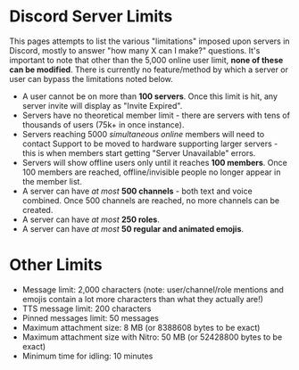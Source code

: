 <!-- TITLE: Server Limits -->
<!-- SUBTITLE: Various limitations of servers in Discord -->

# Discord Server Limits
This pages attempts to list the various "limitations" imposed upon servers in Discord, mostly to answer "how many X can I make?" questions. It's important to note that other than the 5,000 online user limit, **none of these can be modified**. There is currently no feature/method by which a server or user can bypass the limitations noted below.

- A user cannot be on more than **100 servers**. Once this limit is hit, any server invite will display as "Invite Expired".
- Servers have no theoretical member limit - there are servers with tens of thousands of users (75k+ in once instance). 
- Servers reaching 5000 *simultaneous online* members will need to contact Support to be moved to hardware supporting larger servers - this is when members start getting "Server Unavailable" errors.
- Servers will show offline users only until it reaches **100 members**. Once 100 members are reached, offline/invisible people no longer appear in the member list.
- A server can have *at most* **500 channels** - both text and voice combined. Once 500 channels are reached, no more channels can be created.
- A server can have *at most* **250 roles**. 
- A server can have *at most* **50 regular and animated emojis**. 

# Other Limits
- Message limit: 2,000 characters (note: user/channel/role mentions and emojis contain a lot more characters than what they actually are!)
- TTS message limit: 200 characters
- Pinned messages limit: 50 messages
- Maximum attachment size: 8 MB (or 8388608 bytes to be exact)
- Maximum attachment size with Nitro: 50 MB (or 52428800 bytes to be exact)
- Minimum time for idling: 10 minutes


